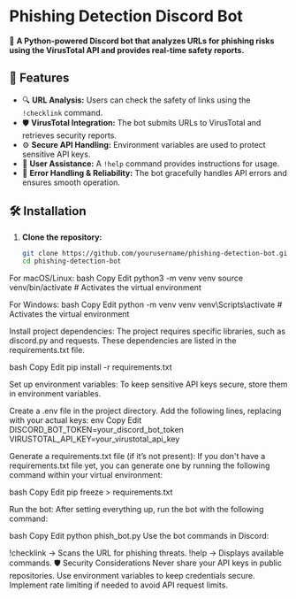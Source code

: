 # Phishing Detection Discord Bot  

🚀 **A Python-powered Discord bot that analyzes URLs for phishing risks using the VirusTotal API and provides real-time safety reports.**  

## 📌 Features  
- 🔍 **URL Analysis:** Users can check the safety of links using the `!checklink` command.  
- 🛡️ **VirusTotal Integration:** The bot submits URLs to VirusTotal and retrieves security reports.  
- ⚙️ **Secure API Handling:** Environment variables are used to protect sensitive API keys.  
- 📢 **User Assistance:** A `!help` command provides instructions for usage.  
- 🔄 **Error Handling & Reliability:** The bot gracefully handles API errors and ensures smooth operation.  

## 🛠️ Installation  

1. **Clone the repository:**  
   ```bash
   git clone https://github.com/yourusername/phishing-detection-bot.git
   cd phishing-detection-bot
For macOS/Linux:
bash
Copy
Edit
python3 -m venv venv
source venv/bin/activate  # Activates the virtual environment

For Windows:
bash
Copy
Edit
python -m venv venv
venv\Scripts\activate  # Activates the virtual environment

Install project dependencies:
The project requires specific libraries, such as discord.py and requests. These dependencies are listed in the requirements.txt file.

bash
Copy
Edit
pip install -r requirements.txt

Set up environment variables:
To keep sensitive API keys secure, store them in environment variables.

Create a .env file in the project directory.
Add the following lines, replacing with your actual keys:
env
Copy
Edit
DISCORD_BOT_TOKEN=your_discord_bot_token
VIRUSTOTAL_API_KEY=your_virustotal_api_key

Generate a requirements.txt file (if it’s not present):
If you don't have a requirements.txt file yet, you can generate one by running the following command within your virtual environment:

bash
Copy
Edit
pip freeze > requirements.txt

Run the bot:
After setting everything up, run the bot with the following command:

bash
Copy
Edit
python phish_bot.py
Use the bot commands in Discord:

!checklink <url> → Scans the URL for phishing threats.
!help → Displays available commands.
🛡️ Security Considerations
Never share your API keys in public repositories.
Use environment variables to keep credentials secure.
Implement rate limiting if needed to avoid API request limits.


